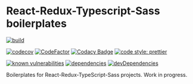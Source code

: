 # React-Redux-Typescript-Sass boilerplates

[![build](https://github.com/zw627/react-redux-typescript-sass-boilerplates/workflows/build/badge.svg)](https://github.com/zw627/react-redux-typescript-sass-boilerplates/actions?query=workflow%3Abuild)

[![codecov](https://codecov.io/gh/zw627/react-redux-typescript-sass-boilerplates/branch/master/graph/badge.svg?token=OsVLx0rz4f)](https://codecov.io/gh/zw627/react-redux-typescript-sass-boilerplates)
[![CodeFactor](https://www.codefactor.io/repository/github/zw627/react-redux-typescript-sass-boilerplates/badge)](https://www.codefactor.io/repository/github/zw627/react-redux-typescript-sass-boilerplates)
[![Codacy Badge](https://api.codacy.com/project/badge/Grade/a2d42c4d0a4f4611b17c9d0a811d7541)](https://app.codacy.com/manual/zhuanyan.wang/react-redux-typescript-sass-boilerplates?utm_source=github.com&utm_medium=referral&utm_content=zw627/react-redux-typescript-sass-boilerplates&utm_campaign=Badge_Grade_Dashboard)
[![code style: prettier](https://img.shields.io/badge/code_style-prettier-ff69b4.svg)](https://github.com/prettier/prettier)

[![known vulnerabilities](https://snyk.io/test/github/zw627/react-redux-typescript-sass-boilerplates/badge.svg?targetFile=demo/package.json)](https://snyk.io/test/github/zw627/react-redux-typescript-sass-boilerplates?targetFile=demo/package.json)
[![dependencies](https://david-dm.org/zw627/react-redux-typescript-sass-boilerplates/status.svg?path=default)](https://david-dm.org/zw627/react-redux-typescript-sass-boilerplates?path=demo)
[![devDependencies](https://david-dm.org/zw627/react-redux-typescript-sass-boilerplates/dev-status.svg?path=default)](https://david-dm.org/zw627/react-redux-typescript-sass-boilerplates?path=demo&type=dev)

Boilerplates for React-Redux-TypeScript-Sass projects. Work in progress.
